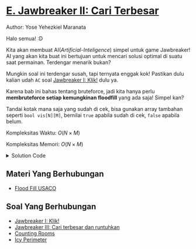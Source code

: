 # [E. Jawbreaker II: Cari Terbesar](https://tlx.toki.id/courses/competitive/chapters/04/problems/E)

Author: Yose Yehezkiel Maranata


Halo semua! :D

Kita akan membuat AI(*Artificial-Inteligence*) simpel untuk game Jawbreaker! AI yang akan kita buat ini bertujuan untuk mencari solusi optimal di suatu saat permainan. Terdengar menarik bukan? 

Mungkin soal ini terdengar susah, tapi ternyata enggak kok! Pastikan dulu kalian udah `AC` soal [Jawbreaker I: Klik!](https://tlx.toki.id/courses/basic/chapters/13/) dulu ya. 

Karena bab ini bahas tentang bruteforce, jadi kita hanya perlu **membruteforce setiap kemungkinan floodfill** yang ada saja! Simpel kan? 

Tandai kotak mana saja yang sudah di cek, bisa gunakan array tambahan seperti `bool vis[N][M]`, bernilai `true` apabila sudah di cek, `false` apabila belum.

Kompleksitas Waktu: $O(N \times M )$

Kompleksitas Memori: $O(N \times M)$

<details>
  <summary>Solution Code</summary>

```c++
#include <bits/stdc++.h>

using namespace std;

int n, m;

int dr[4] = {0, 0, 1, -1};
int dc[4] = {1, -1, 0, 0};

bool inside(int x, int y) { return x >= 0 && x < n && y >= 0 && y < m; }
vector<vector<int>> grid;
vector<vector<bool>> vis;
int klik(int i, int j, int warna) {
  vis[i][j] = 1;
  int tot = 1;

  for (int k = 0; k < 4; k++) {
    int tr = i + dr[k], tc = j + dc[k];  // tr, tc  -> koordinat tujuan

    if (!inside(tr, tc)) continue;  // cek1 : (tr,tc) berada di dalam grid

    if (vis[tr][tc]) continue;  // cek2 : (tr,tc) belum pernah dikunjungi

    if (grid[tr][tc] != warna)
      continue;  // cek3 : warna (tr,tc) sama dengan koordinat asal

    tot += klik(tr, tc, warna);
  }
  return tot;
}

int main() {
  ios_base::sync_with_stdio(0);
  cin.tie(0);
  cin >> n >> m;
  grid = vector<vector<int>>(n, vector<int>(m));
  vis = vector<vector<bool>>(n, vector<bool>(m, 0));
  for (int i = 0; i < n; i++) {
    for (int j = 0; j < m; j++) cin >> grid[i][j];
  }
  // tambahkan bruteforce untuk mengecek setiap floodfill yang dilakukan
  int mx = 0;
  for (int i = 0; i < n; i++) {
    for (int j = 0; j < m; j++) {
      if (vis[i][j]) continue;
      int tot = klik(i, j, grid[i][j]);
      mx = max(mx, tot);
    }
  }
  int ans = mx * (mx - 1);
  cout << ans << endl;
}
```
</details>



## Materi Yang Berhubungan
    
- [Flood Fill USACO](https://usaco.guide/silver/flood-fill?lang=cpp)




## Soal Yang Berhubungan
    
- [Jawbreaker I: Klik!](https://tlx.toki.id/courses/basic/chapters/13/problems/G)
- [Jawbreaker III: Cari terbesar dan runtuhkan](https://tlx.toki.id/courses/competitive/chapters/04/problems/F)
- [Counting Rooms](https://cses.fi/problemset/task/1192)
- [Icy Perimeter](http://www.usaco.org/index.php?page=viewproblem2&cpid=895)


